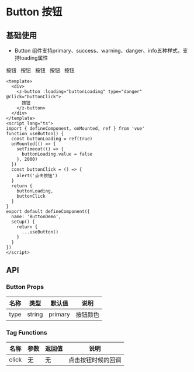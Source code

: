 # Button 按钮

## 基础使用

- Button 组件支持primary、success、warning、danger、info五种样式，支持loading属性


<div>
  <z-button>
    按钮
  </z-button>&nbsp;
  <z-button type="success">
    按钮
  </z-button>&nbsp;
  <z-button type="warning">
    按钮
  </z-button>&nbsp;
  <z-button type="danger">
    按钮
  </z-button>&nbsp;
  <z-button :loading="buttonLoading" type="info" @click="buttonClick">
    按钮
  </z-button>&nbsp;
</div>

<script lang="ts">
import { defineComponent, onMounted, ref } from 'vue'
function useButton() {
  const buttonLoading = ref(true)
  onMounted(() => {
    setTimeout(() => {
      buttonLoading.value = false
    }, 2000)
  })
  const buttonClick = () => {
    alert('点击按钮')
  }
  return {
    buttonLoading,
    buttonClick
  }
}
export default defineComponent({
  name: 'ButtonDemo',
  setup() {
    return {
      ...useButton()
    }
  }
})
</script>


```vue
<template>
  <div>
    <z-button :loading="buttonLoading" type="danger" @click="buttonClick">
      按钮
    </z-button>
  </div>
</template>
<script lang="ts">
import { defineComponent, onMounted, ref } from 'vue'
function useButton() {
  const buttonLoading = ref(true)
  onMounted(() => {
    setTimeout(() => {
      buttonLoading.value = false
    }, 2000)
  })
  const buttonClick = () => {
    alert('点击按钮')
  }
  return {
    buttonLoading,
    buttonClick
  }
}
export default defineComponent({
  name: 'ButtonDemo',
  setup() {
    return {
      ...useButton()
    }
  }
})
</script>

```

## API

### Button Props

| 名称  | 类型           | 默认值    | 说明     |
| ----- | -------------- | --------- | -------- |
| type | string         | primary | 按钮颜色 |

### Tag Functions
| 名称  | 参数           | 返回值    | 说明     |
| ----- | -------------- | --------- | -------- |
| click | 无 | 无 | 点击按钮时候的回调|
